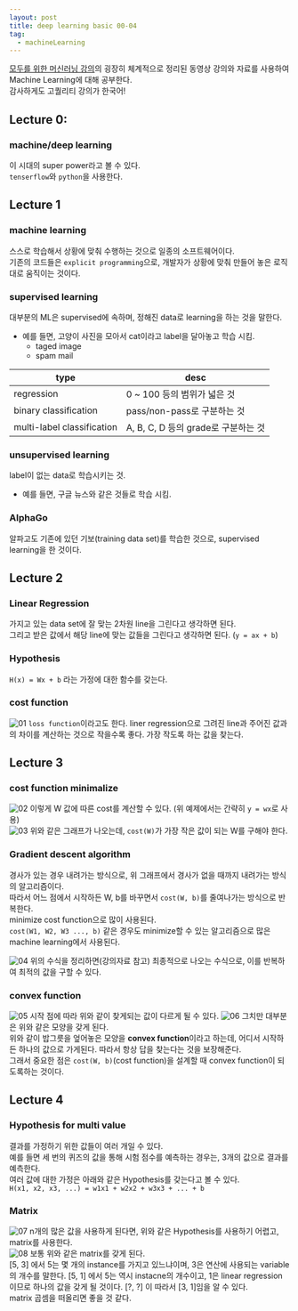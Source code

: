 ```yaml
---
layout: post
title: deep learning basic 00-04
tag:
  - machineLearning
---
```


[모두를 위한 머신러닝 강의](https://hunkim.github.io/ml/)의 굉장히 체계적으로 정리된 동영상 강의와 자료를 사용하여 Machine Learning에 대해 공부한다.  
감사하게도 고퀄리티 강의가 한국어!

## Lecture 0:

### machine/deep learning
이 시대의 super power라고 볼 수 있다.  
`tenserflow`와 `python`을 사용한다.

## Lecture 1

### machine learning
스스로 학습해서 상황에 맞춰 수행하는 것으로 일종의 소프트웨어이다.  
기존의 코드들은 `explicit programming`으로, 개발자가 상황에 맞춰 만들어 놓은 로직대로 움직이는 것이다.

### supervised learning  
대부분의 ML은 supervised에 속하며, 정해진 data로 learning을 하는 것을 말한다.
  - 예를 들면, 고양이 사진을 모아서 cat이라고 label을 달아놓고 학습 시킴.
    - taged image
    - spam mail

| type                       | desc                        |
| -------------------------- | --------------------------- |
| regression                 | 0 ~ 100 등의 범위가 넓은 것         |
| binary classification      | pass/non-pass로 구분하는 것       |
| multi-label classification | A, B, C, D 등의 grade로 구분하는 것 |

### unsupervised learning
label이 없는 data로 학습시키는 것.
  - 예를 들면, 구글 뉴스와 같은 것들로 학습 시킴.

### AlphaGo
알파고도 기존에 있던 기보(training data set)를 학습한 것으로, supervised learning을 한 것이다.

## Lecture 2

### Linear Regression
가지고 있는 data set에 잘 맞는 2차원 line을 그린다고 생각하면 된다.  
그리고 받은 값에서 해당 line에 맞는 값들을 그린다고 생각하면 된다. (`y = ax + b`)  

### Hypothesis
`H(x) = Wx + b` 라는 가정에 대한 함수를 갖는다.

### cost function
![01](/images/post/machine_learning/lec/02_01.PNG)
`loss function`이라고도 한다.
liner regression으로 그려진 line과 주어진 값과의 차이를 계산하는 것으로 작을수록 좋다. 가장 작도록 하는 값을 찾는다.

## Lecture 3

### cost function minimalize
![02](/images/post/machine_learning/lec/03_01.PNG)
이렇게 W 값에 따른 cost를 계산할 수 있다. (위 예제에서는 간략히 `y = wx`로 사용)  
![03](/images/post/machine_learning/lec/03_02.PNG)
위와 같은 그래프가 나오는데, `cost(W)`가 가장 작은 값이 되는 W를 구해야 한다.

### Gradient descent algorithm
경사가 있는 경우 내려가는 방식으로, 위 그래프에서 경사가 없을 때까지 내려가는 방식의 알고리즘이다.  
따라서 어느 점에서 시작하든 W, b를 바꾸면서 `cost(W, b)`를 줄여나가는 방식으로 반복한다.  
minimize cost function으로 많이 사용된다.  
`cost(W1, W2, W3 ..., b)` 같은 경우도 minimize할 수 있는 알고리즘으로 많은 machine learning에서 사용된다. 

![04](/images/post/machine_learning/lec/03_03.PNG)
위의 수식을 정리하면(강의자료 참고) 최종적으로 나오는 수식으로, 이를 반복하여 최적의 값을 구할 수 있다.

### convex function
![05](/images/post/machine_learning/lec/03_04.PNG)
시작 점에 따라 위와 같이 찾게되는 값이 다르게 될 수 있다. 
![06](/images/post/machine_learning/lec/03_05.PNG)
그치만 대부분은 위와 같은 모양을 갖게 된다.  
위와 같이 밥그릇을 엎어놓은 모양을 **convex function**이라고 하는데, 어디서 시작하든 하나의 값으로 가게된다. 따라서 항상 답을 찾는다는 것을 보장해준다.  
그래서 중요한 점은 `cost(W, b)`(cost function)을 설계할 때 convex function이 되도록하는 것이다.  

## Lecture 4


### Hypothesis for multi value
결과를 가정하기 위한 값들이 여러 개일 수 있다.  
예를 들면 세 번의 퀴즈의 값을 통해 시험 점수를 예측하는 경우는, 3개의 값으로 결과를 예측한다.  
여러 값에 대한 가정은 아래와 같은 Hypothesis를 갖는다고 볼 수 있다.  
`H(x1, x2, x3, ...) = w1x1 + w2x2 + w3x3 + ... + b`

### Matrix
![07](/images/post/machine_learning/lec/04_01.PNG)
n개의 많은 값을 사용하게 된다면, 위와 같은 Hypothesis를 사용하기 어렵고, matrix를 사용한다.  
![08](/images/post/machine_learning/lec/04_02.PNG)
보통 위와 같은 matrix를 갖게 된다.  
[5, 3] 에서 5는 몇 개의 instance를 가지고 있느냐이며, 3은 연산에 사용되는 variable의 개수를 말한다. [5, 1] 에서 5는 역시 instacne의 개수이고, 1은 linear regression 이므로 하나의 값을 갖게 될 것이다.
[?, ?] 이 따라서 [3, 1]임을 알 수 있다.  
matrix 곱셈을 떠올리면 좋을 것 같다.  

